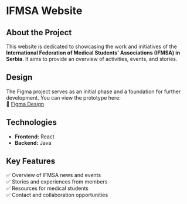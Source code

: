 # IFMSA Website  

## About the Project  
This website is dedicated to showcasing the work and initiatives of the **International Federation of Medical Students' Associations (IFMSA) in Serbia**. It aims to provide an overview of activities, events, and stories.  

## Design  
The Figma project serves as an initial phase and a foundation for further development. You can view the prototype here:  
🔗 [Figma Design](https://www.figma.com/proto/CvIHBCjURb8J88zU8DLp2x/Untitled?node-id=110-627&t=pziZUR6WHx7y8naT-0&scaling=scale-down-width&content-scaling=fixed&page-id=0%3A1&starting-point-node-id=2%3A22&hide-ui=1)  

## Technologies  
- **Frontend:** React
- **Backend:** Java  

## Key Features  
✅ Overview of IFMSA news and events  
✅ Stories and experiences from members  
✅ Resources for medical students  
✅ Contact and collaboration opportunities  
